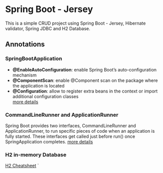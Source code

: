 # Spring Boot - Jersey

This is a simple CRUD project using Spring Boot - Jersey, Hibernate validator, Spring JDBC and H2 Database.

## Annotations

### SpringBootApplication
* **@EnableAutoConfiguration**: enable Spring Boot’s auto-configuration mechanism
* **@ComponentScan**: enable @Component scan on the package where the application is located 
* **@Configuration**: allow to register extra beans in the context or import additional configuration classes  
[more details](https://docs.spring.io/spring-boot/docs/current/reference/html/using-boot-using-springbootapplication-annotation.html)

### CommandLineRunner and ApplicationRunner

Spring Boot provides two interfaces, CommandLineRunner and ApplicationRunner, to run specific pieces of code when an application is fully started. These interfaces get called just before run() once SpringApplication completes.
[more details](https://dzone.com/articles/spring-boot-applicationrunner-and-commandlinerunne)
### H2 in-memory Database

[H2 Cheatsheet](http://www.h2database.com/html/cheatSheet.html)
`

